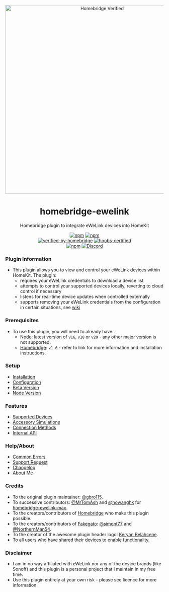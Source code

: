 <p align="center">
   <a href="https://github.com/bwp91/homebridge-ewelink"><img alt="Homebridge Verified" src="https://user-images.githubusercontent.com/43026681/101325266-63126600-3863-11eb-9382-4a2924f0e540.png" width="600px"></a>
</p>
<span align="center">
  
# homebridge-ewelink

Homebridge plugin to integrate eWeLink devices into HomeKit

[![npm](https://img.shields.io/npm/v/homebridge-ewelink/latest?label=latest)](https://www.npmjs.com/package/homebridge-ewelink)
[![npm](https://img.shields.io/npm/v/homebridge-ewelink/beta?label=beta)](https://github.com/bwp91/homebridge-ewelink/wiki/Beta-Version)  
[![verified-by-homebridge](https://badgen.net/badge/homebridge/verified/purple)](https://github.com/homebridge/homebridge/wiki/Verified-Plugins)
[![hoobs-certified](https://badgen.net/badge/HOOBS/certified/yellow?label=hoobs)](https://plugins.hoobs.org/plugin/homebridge-ewelink)  
[![npm](https://img.shields.io/npm/dt/homebridge-ewelink)](https://www.npmjs.com/package/homebridge-ewelink)
[![Discord](https://img.shields.io/discord/432663330281226270?color=728ED5&logo=discord&label=hb-discord)](https://discord.com/channels/432663330281226270/742733745743855627)

</span>

### Plugin Information

- This plugin allows you to view and control your eWeLink devices within HomeKit. The plugin:
  - requires your eWeLink credentials to download a device list
  - attempts to control your supported devices locally, reverting to cloud control if necessary
  - listens for real-time device updates when controlled externally
  - supports removing your eWeLink credentials from the configuration in certain situations, see [wiki](https://github.com/bwp91/homebridge-ewelink/wiki/Connection-Methods#lan-mode-without-ewelink-credentials)

### Prerequisites

- To use this plugin, you will need to already have:
  - [Node](https://nodejs.org): latest version of `v16`, `v18` or `v20` - any other major version is not supported.
  - [Homebridge](https://homebridge.io): `v1.6` - refer to link for more information and installation instructions.

### Setup

- [Installation](https://github.com/bwp91/homebridge-ewelink/wiki/Installation)
- [Configuration](https://github.com/bwp91/homebridge-ewelink/wiki/Configuration)
- [Beta Version](https://github.com/homebridge/homebridge/wiki/How-to-Install-Alternate-Plugin-Versions)
- [Node Version](https://github.com/bwp91/homebridge-ewelink/wiki/Node-Version)

### Features

- [Supported Devices](https://github.com/bwp91/homebridge-ewelink/wiki/Supported-Devices)
- [Accessory Simulations](https://github.com/bwp91/homebridge-ewelink/wiki/Accessory-Simulations)
- [Connection Methods](https://github.com/bwp91/homebridge-ewelink/wiki/Connection-Methods)
- [Internal API](https://github.com/bwp91/homebridge-ewelink/wiki/Internal-API)

### Help/About

- [Common Errors](https://github.com/bwp91/homebridge-ewelink/wiki/Common-Errors)
- [Support Request](https://github.com/bwp91/homebridge-ewelink/issues/new/choose)
- [Changelog](https://github.com/bwp91/homebridge-ewelink/blob/latest/CHANGELOG.md)
- [About Me](https://github.com/sponsors/bwp91)

### Credits

- To the original plugin maintainer: [@gbro115](https://github.com/gbro115).
- To successive contributors: [@MrTomAsh](https://github.com/MrTomAsh) and [@howanghk](https://github.com/howanghk) for [homebridge-ewelink-max](https://github.com/howanghk/homebridge-ewelink).
- To the creators/contributors of [Homebridge](https://homebridge.io) who make this plugin possible.
- To the creators/contributors of [Fakegato](https://github.com/simont77/fakegato-history): [@simont77](https://github.com/simont77) and [@NorthernMan54](https://github.com/NorthernMan54).
- To the creator of the awesome plugin header logo: [Keryan Belahcene](https://www.instagram.com/keryan.me).
- To all users who have shared their devices to enable functionality.

### Disclaimer

- I am in no way affiliated with eWeLink nor any of the device brands (like Sonoff) and this plugin is a personal project that I maintain in my free time.
- Use this plugin entirely at your own risk - please see licence for more information.
